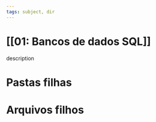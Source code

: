 ```yaml
---
tags: subject, dir
---
```


# [[01: Bancos de dados SQL]]

description

# Pastas filhas



# Arquivos filhos


